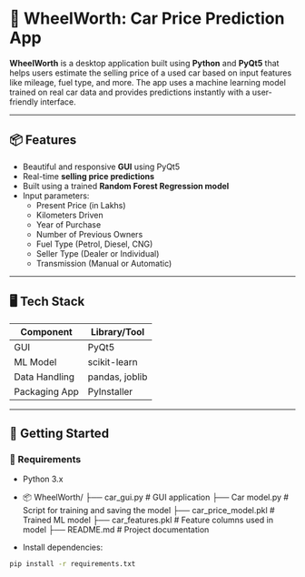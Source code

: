 # 🚗 WheelWorth: Car Price Prediction App

**WheelWorth** is a desktop application built using **Python** and **PyQt5** that helps users estimate the selling price of a used car based on input features like mileage, fuel type, and more. The app uses a machine learning model trained on real car data and provides predictions instantly with a user-friendly interface.

---

## 📦 Features

- Beautiful and responsive **GUI** using PyQt5  
- Real-time **selling price predictions**  
- Built using a trained **Random Forest Regression model**
- Input parameters:
  - Present Price (in Lakhs)
  - Kilometers Driven
  - Year of Purchase
  - Number of Previous Owners
  - Fuel Type (Petrol, Diesel, CNG)
  - Seller Type (Dealer or Individual)
  - Transmission (Manual or Automatic)

---

## 🖥️ Tech Stack

| Component       | Library/Tool     |
|----------------|------------------|
| GUI            | PyQt5            |
| ML Model       | scikit-learn     |
| Data Handling  | pandas, joblib   |
| Packaging App  | PyInstaller      |

---

## 🚀 Getting Started

### 🔧 Requirements

- Python 3.x


- 📦 WheelWorth/
├── car_gui.py                # GUI application
├── Car model.py              # Script for training and saving the model
├── car_price_model.pkl       # Trained ML model
├── car_features.pkl          # Feature columns used in model
├── README.md                 # Project documentation

- Install dependencies:

```bash
pip install -r requirements.txt
